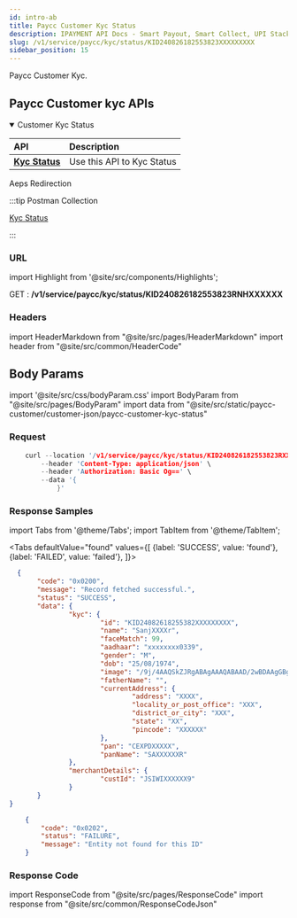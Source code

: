 ```yaml
---
id: intro-ab
title: Paycc Customer Kyc Status 
description: IPAYMENT API Docs - Smart Payout, Smart Collect, UPI Stack, Validation Suite, Aeps, Dmt
slug: /v1/service/paycc/kyc/status/KID240826182553823XXXXXXXXX
sidebar_position: 15
---
```


<p>Paycc Customer Kyc. </p>

## Paycc Customer kyc APIs


<details open>
<summary> Customer Kyc Status</summary>

| API                                                                           | Description                                     |
| :---------------------------------------------------------------------------- | :---------------------------------------------- |
| <a href="/docs/v1/service/paycc/init/kyc">**Kyc Status**</a>| Use this API to Kyc Status

</details>


Aeps Redirection

:::tip Postman Collection

<a href="https://www.google.com" target="_blank">Kyc Status</a>

:::

### URL

import Highlight from '@site/src/components/Highlights';

<Highlight className="post">GET</Highlight> : <strong>/v1/service/paycc/kyc/status/KID240826182553823RNHXXXXXX</strong>

### Headers

import HeaderMarkdown from "@site/src/pages/HeaderMarkdown"
import header from "@site/src/common/HeaderCode"

<HeaderMarkdown data={header}/>

## Body Params

import '@site/src/css/bodyParam.css'
import BodyParam from "@site/src/pages/BodyParam"
import data from "@site/src/static/paycc-customer/customer-json/paycc-customer-kyc-status"

<BodyParam data={data}/>

### Request

```c title="Example Request"
    curl --location '/v1/service/paycc/kyc/status/KID240826182553823RXXXXXXXXX' \
        --header 'Content-Type: application/json' \
        --header 'Authorization: Basic Og==' \
        --data '{
            }'
```

### Response Samples

import Tabs from '@theme/Tabs';
import TabItem from '@theme/TabItem';

<Tabs
    defaultValue="found"
    values={[
        {label: 'SUCCESS', value: 'found'},
        {label: 'FAILED', value: 'failed'},
    ]}>

<TabItem value="found">

 ```json
   {
        "code": "0x0200",
        "message": "Record fetched successful.",
        "status": "SUCCESS",
        "data": {
                "kyc": {
                        "id": "KID24082618255382XXXXXXXXX",
                        "name": "SanjXXXXr",
                        "faceMatch": 99,
                        "aadhaar": "xxxxxxxx0339",
                        "gender": "M",
                        "dob": "25/08/1974",
                        "image": "/9j/4AAQSkZJRgABAgAAAQABAAD/2wBDAAgGBgcGBQgHBwcJCQgKDBQNDAsLDBkSEw8UHRofHh0aHBwgJC4nICIsIxwcKDcpLDAxNDQ0Hyc5PTgyPC4zNDL/A7dacFUgUARYNITx2qQg9qYw5zg4oENIH402nfnSHpQBa7UYpe1J1WmAc0D19qXj0oIpDEPH1petKR7Vx/45ooomtkOLtqcM4IYqwxjrkVCwAJ7miipW52boeBkClKKSPUUUUih3lqB24oZVA6GiihDSI/lGeBUbtx29qKKpbkdDU8Lwl9UaXui9K7rUb9dL0d2D/6Q64Re5Jooq29DlqfEZmg6tqv2fN6PtEecZxhx/jXQpPDewkxMD6qRgg+4oopxWpk9SW3k3JhvvLwafIoPNFFTJtNAj//XXXX",
                        "fatherName": "",
                        "currentAddress": {
                                "address": "XXXX",
                                "locality_or_post_office": "XXX",
                                "district_or_city": "XXX",
                                "state": "XX",
                                "pincode": "XXXXXX"
                        },
                        "pan": "CEXPDXXXXX",
                        "panName": "SAXXXXXXR"
                },
                "merchantDetails": {
                        "custId": "JSIWIXXXXXX9"
                }
        }
}
 ```

</TabItem>

<TabItem value="failed">

```json
    {
        "code": "0x0202",
        "status": "FAILURE",
        "message": "Entity not found for this ID"
    }
```

</TabItem>
</Tabs>

### Response Code

import ResponseCode from "@site/src/pages/ResponseCode"
import response from "@site/src/common/ResponseCodeJson"

<ResponseCode data={response}/>
